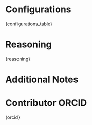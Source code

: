 # Configurations

{configurations_table}

# Reasoning

{reasoning}

# Additional Notes

# Contributor ORCID

{orcid}
